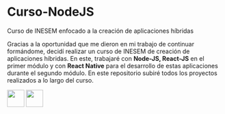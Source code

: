 # Curso-NodeJS
Curso de INESEM enfocado a la creación de aplicaciones híbridas

Gracias a la oportunidad que me dieron en mi trabajo de continuar formándome, decidí realizar un curso de INESEM de creación de aplicaciones híbridas. En este, trabajaré con <strong>Node-JS, React-JS</strong> en el primer módulo y con <strong>React Native</strong> para el desarrollo de estas aplicaciones durante el segundo módulo. 
En este repositorio subiré todos los proyectos realizados a lo largo del curso.

<p align="left">
<img src="https://cdn.jsdelivr.net/gh/devicons/devicon/icons/nodejs/nodejs-original.svg" width="40" height="40"/>
<img src="https://cdn.jsdelivr.net/gh/devicons/devicon/icons/react/react-original.svg" width="40" height="40"/>
</p>
